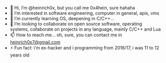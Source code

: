 - 👋 Hi, I’m @heinrich0x, but you call me 0x4hein, sure hahaha
- 👀 I’m interested in software engineering, computer in general, apis, vms 
- 🌱 I’m currently learning OS, deepening in C/C++...
- 💞️ I’m looking to collaborate on open source software, operating systems, collaborate on projects in any language, mainly C/C++ and Lua
- 📫 How to reach me... oh, sure, you can contact me in heinrich0x7@gmail.com
- ⚡ Fun fact: i'm ex-hacker and i programming from 2016/17, i was 11 to 12 years old

<!---
heinrich0x/heinrich0x is a ✨ special ✨ repository because its `README.md` (this file) appears on your GitHub profile.
You can click the Preview link to take a look at your changes.
--->
